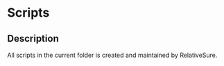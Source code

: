 # Scripts

## Description

All scripts in the current folder is created and maintained by RelativeSure.
